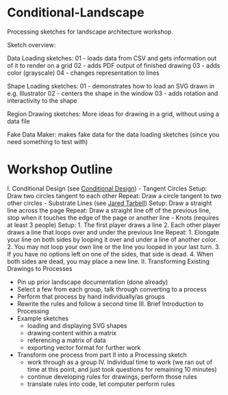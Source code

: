 Conditional-Landscape
=====================

Processing sketches for landscape architecture workshop.

Sketch overview:

Data Loading sketches:
01 - loads data from CSV and gets information out of it to render on a grid
02 - adds PDF output of finished drawing
03 - adds color (grayscale)
04 - changes representation to lines

Shape Loading sketches:
01 - demonstrates how to load an SVG drawn in e.g. Illustrator
02 - centers the shape in the window
03 - adds rotation and interactivity to the shape

Region Drawing sketches:
More ideas for drawing in a grid, without using a data file

Fake Data Maker:
makes fake data for the data loading sketches (since you need something to test with)

Workshop Outline
================
I. Conditional Design (see [Conditional Design](http://conditionaldesign.org))
	- Tangent Circles
		Setup:
		Draw two circles tangent to each other
		Repeat:
		Draw a circle tangent to two other circles
	- Substrate Lines (see [Jared Tarbell](http://www.complexification.net/gallery/machines/substrate/index.php))
		Setup:
		Draw a straight line across the page
		Repeat:
		Draw a straight line off of the previous line, stop when it touches the edge of the page or another line
	- Knots (requires at least 3 people)
		Setup:
		1. The first player draws a line
		2. Each other player draws a line that loops over and under the previous line
		Repeat:
		1. Elongate your line on both sides by looping it over and under a line of another color.
		2. You may not loop your own line or the line you looped in your last turn.
		3. If you have no options left on one of the sides, that side is dead.
		4. When both sides are dead, you may place a new line.
II. Transforming Existing Drawings to Processes
- Pin up prior landscape documentation (done already)
- Select a few from each group, talk through converting to a process
- Perform that process by hand individually/as groups
- Rewrite the rules and follow a second time
III. Brief Introduction to Processing
- Example sketches
	- loading and displaying SVG shapes
	- drawing content within a matrix
	- referencing a matrix of data
	- exporting vector format for further work
- Transform one process from part II into a Processing sketch
	- work through as a group
IV. Individual time to work (we ran out of time at this point, and just took questions for remaining 10 minutes)
	- continue developing rules for drawings, perform those rules
	- translate rules into code, let computer perform rules
